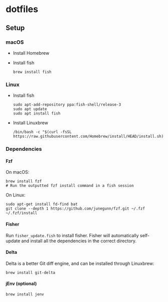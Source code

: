 # dotfiles

## Setup

### macOS

* Install Homebrew
* Install fish

  ```shell
  brew install fish
  ```

### Linux

* Install fish

  ```shell
  sudo apt-add-repository ppa:fish-shell/release-3
  sudo apt update
  sudo apt install fish
  ```

* Install Linuxbrew

  ```shell
  /bin/bash -c "$(curl -fsSL https://raw.githubusercontent.com/Homebrew/install/HEAD/install.sh)"
  ```

### Dependencies

#### Fzf

On macOS:

```shell
brew install fzf
# Run the outputted fzf install command in a fish session
```

On Linux:

```shell
sudo apt-get install fd-find bat
git clone --depth 1 https://github.com/junegunn/fzf.git ~/.fzf
~/.fzf/install
```

#### Fisher

Run `fisher_update.fish` to install fisher. Fisher will automatically
self-update and install all the dependencies in the correct directory.

#### Delta

Delta is a better Git diff engine, and can be installed through Linuxbrew:

```shell
brew install git-delta
```

#### jEnv (optional)

```shell
brew install jenv
```
